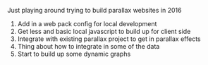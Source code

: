 Just playing around trying to build parallax websites in 2016

1. Add in a web pack config for local development
2. Get less and basic local javascript to build up for client side
3. Integrate with existing parallax project to get in parallax effects
4. Thing about how to integrate in some of the data
5. Start to build up some dynamic graphs